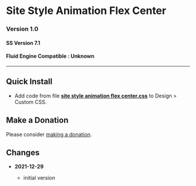 # Site Style Animation Flex Center

### Version 1.0

#### SS Version 7.1

#### Fluid Engine Compatible : Unknown

---

## Quick Install

* Add code from file
  **[site style animation flex center.css](site%20style%20animation%20flex%20center.css#L1)**
  to Design > Custom CSS.


## Make a Donation

Please consider
[making a donation](https://github.com/tomsWebConsulting/twcsl#make-a-donation).

## Changes

<!-- * **2021-08-02**

  * fix minor documentation issues
  * bumped version to 0.1d1
  -->
* **2021-12-29**

  * initial version
